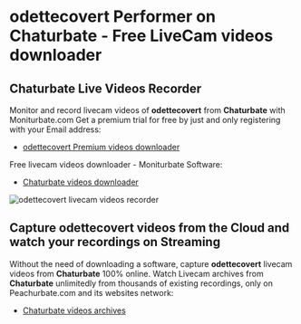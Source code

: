 # odettecovert Performer on Chaturbate - Free LiveCam videos downloader

## Chaturbate Live Videos Recorder

Monitor and record livecam videos of **odettecovert** from **Chaturbate** with Moniturbate.com
Get a premium trial for free by just and only registering with your Email address:
* [odettecovert Premium videos downloader](https://moniturbate.com/request-demo-licence-key.html)

Free livecam videos downloader - Moniturbate Software:
* [Chaturbate videos downloader](https://moniturbate.com/moniturbate-download-software.html)

![odettecovert livecam videos recorder](https://peachurnet.com/templates/moniturbate-software.png)


## Capture odettecovert videos from the Cloud and watch your recordings on Streaming

Without the need of downloading a software, capture **odettecovert** livecam videos from **Chaturbate** 100% online.
Watch Livecam archives from **Chaturbate** unlimitedly from thousands of existing recordings, only on Peachurbate.com and its websites network:
* [Chaturbate videos archives](https://peachurnet.com/)